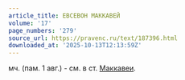```yaml
---
article_title: ЕВСЕВОН МАККАВЕЙ
volume: '17'
page_numbers: '279'
source_url: https://pravenc.ru/text/187396.html
downloaded_at: '2025-10-13T12:13:59Z'
---
```


мч. (пам. 1 авг.) - см. в ст. [Маккавеи](https://pravenc.ru/text/Маккавеи.html).
